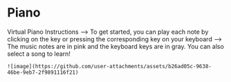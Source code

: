 # Piano

Virtual Piano Instructions
--> To get started, you can play each note by clicking on the key or pressing the corresponding key on your keyboard
--> The music notes are in pink and the keyboard keys are in gray. You can also select a song to learn!



    ![image](https://github.com/user-attachments/assets/b26ad05c-9638-46be-9eb7-2f9891116f21)

